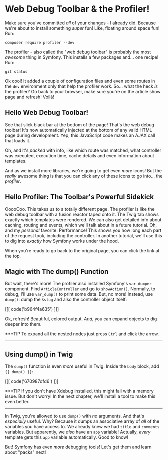 # Web Debug Toolbar & the Profiler!

Make sure you've committed *all* of your changes - I already did. Because we're
about to install something *super* fun! Like, floating around space fun! Run:

```terminal
composer require profiler --dev
```

The profiler - also called the "web debug toolbar" is probably the most *awesome*
thing in Symfony. This installs a few packages and... one recipe! Run:

```terminal
git status
```

Ok cool! It added a couple of configuration files and even some routes in the `dev`
environment only that help the profiler work. So... what the heck *is* the profiler?
Go back to your browser, make sure you're on the article show page and refresh!
Voilà!

## Hello Web Debug Toolbar!

See that slick black bar at the bottom of the page! That's the web debug toolbar!
It's now automatically injected at the bottom of any valid HTML page during development.
Yep, this JavaScript code makes an AJAX call that loads it.

Oh, and it's *packed* with info, like which route was matched, what controller was
executed, execution time, cache details and even information about templates.

And as we install more libraries, we're going to get even *more* icons! But the
*really* awesome thing is that you can click any of these icons to go into... the
*profiler*.

## Hello Profiler: The Toolbar's Powerful Sidekick

OoooOoo. This takes us to a totally different page. The profiler is like the web
debug toolbar with a fusion reactor taped onto it. The Twig tab shows exactly which
templates were rendered. We can also get detailed info about caching, routing and
events, which we'll talk about in a future tutorial. Oh, and my *personal* favorite:
Performance! This shows you how long each part of the request took, including the
controller. In another tutorial, we'll use this to dig into *exactly* how Symfony
works under the hood.

When you're ready to go back to the original page, you can click the link at the
top.

## Magic with The dump() Function

But wait, there's more! The profiler also installed Symfony's `var-dumper` component.
Find `ArticleController` and go to `showAction()`. Normally, to debug, I'll use
`var_dump()` to print some data. But, no more! Instead, use `dump()`: dump the
`$slug` and also the controller object itself:

[[[ code('b964f4a635') ]]]

Ok, refresh! Beautiful, colored output. *And*, you can expand objects to dig deeper
into them.

***TIP
To expand all the nested nodes just press `Ctrl` and click the arrow.
***

## Using dump() in Twig

The `dump()` function is even *more* useful in Twig. Inside the `body` block, add
`{{ dump() }}`:

[[[ code('670987dfd6') ]]]

***TIP
If you don't have Xdebug installed, this might fail with a memory issue. But don't
worry! In the next chapter, we'll install a tool to make this even better.
***

In Twig, you're allowed to use `dump()` with *no* arguments. And that's *especially*
useful. Why? Because it dumps an associative array of *all* of the variables you have
access to. We already knew we had `title` and `comments` variables. But apparently,
we *also* have an `app` variable! Actually, *every* template gets this `app` variable
automatically. Good to know!

But! Symfony has even *more* debugging tools! Let's get them and learn about "packs"
next!
